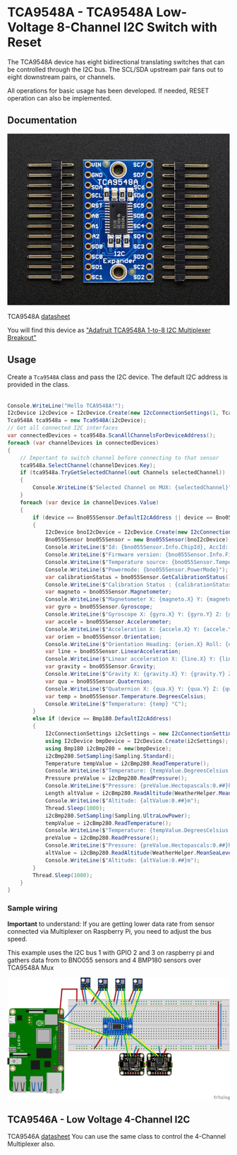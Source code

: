 # TCA9548A - TCA9548A Low-Voltage 8-Channel I2C Switch with Reset

The TCA9548A device has eight bidirectional translating switches that can be controlled through the I2C bus. The SCL/SDA upstream pair fans out to eight downstream pairs, or channels.

All operations for basic usage has been developed. If needed, RESET operation can also be implemented.

## Documentation

![TCA9548A](./TCA9548A.jpg)

TCA9548A [datasheet](https://www.ti.com/lit/ds/symlink/tca9548a.pdf)

You will find this device as ["Adafruit TCA9548A 1-to-8 I2C Multiplexer Breakout"](https://learn.adafruit.com/adafruit-tca9548a-1-to-8-i2c-multiplexer-breakout)

## Usage

Create a ```Tca9548A``` class and pass the I2C device. The default I2C address is provided in the class.

```csharp

Console.WriteLine("Hello TCA9548A!");
I2cDevice i2cDevice = I2cDevice.Create(new I2cConnectionSettings(1, Tca9548A.DefaultI2cAddress));
Tca9548A tca9548a = new Tca9548A(i2cDevice);
// Get all connected I2C interfaces
var connectedDevices = tca9548a.ScanAllChannelsForDeviceAddress();
foreach (var channelDevices in connectedDevices)
{
    // Important to switch channel before connecting to that sensor
    tca9548a.SelectChannel(channelDevices.Key);
    if (tca9548a.TryGetSelectedChannel(out Channels selectedChannel))
    {
        Console.WriteLine($"Selected Channel on MUX: {selectedChannel}");
    }
    foreach (var device in channelDevices.Value)
    {
        if (device == Bno055Sensor.DefaultI2cAddress || device == Bno055Sensor.SecondI2cAddress)
        {
            I2cDevice bnoI2cDevice = I2cDevice.Create(new I2cConnectionSettings(i2cDevice.ConnectionSettings.BusId, device));
            Bno055Sensor bno055Sensor = new Bno055Sensor(bnoI2cDevice);
            Console.WriteLine($"Id: {bno055Sensor.Info.ChipId}, AccId: {bno055Sensor.Info.AcceleratorId}, GyroId: {bno055Sensor.Info.GyroscopeId}, MagId: {bno055Sensor.Info.MagnetometerId}");
            Console.WriteLine($"Firmware version: {bno055Sensor.Info.FirmwareVersion}, Bootloader: {bno055Sensor.Info.BootloaderVersion}");
            Console.WriteLine($"Temperature source: {bno055Sensor.TemperatureSource}, Operation mode: {bno055Sensor.OperationMode}, Units: {bno055Sensor.Units}");
            Console.WriteLine($"Powermode: {bno055Sensor.PowerMode}");
            var calibrationStatus = bno055Sensor.GetCalibrationStatus();
            Console.WriteLine($"Calibration Status : {calibrationStatus}");
            var magneto = bno055Sensor.Magnetometer;
            Console.WriteLine($"Magnetometer X: {magneto.X} Y: {magneto.Y} Z: {magneto.Z}");
            var gyro = bno055Sensor.Gyroscope;
            Console.WriteLine($"Gyroscope X: {gyro.X} Y: {gyro.Y} Z: {gyro.Z}");
            var accele = bno055Sensor.Accelerometer;
            Console.WriteLine($"Acceleration X: {accele.X} Y: {accele.Y} Z: {accele.Z}");
            var orien = bno055Sensor.Orientation;
            Console.WriteLine($"Orientation Heading: {orien.X} Roll: {orien.Y} Pitch: {orien.Z}");
            var line = bno055Sensor.LinearAcceleration;
            Console.WriteLine($"Linear acceleration X: {line.X} Y: {line.Y} Z: {line.Z}");
            var gravity = bno055Sensor.Gravity;
            Console.WriteLine($"Gravity X: {gravity.X} Y: {gravity.Y} Z: {gravity.Z}");
            var qua = bno055Sensor.Quaternion;
            Console.WriteLine($"Quaternion X: {qua.X} Y: {qua.Y} Z: {qua.Z} W: {qua.W}");
            var temp = bno055Sensor.Temperature.DegreesCelsius;
            Console.WriteLine($"Temperature: {temp} °C");
        }
        else if (device == Bmp180.DefaultI2cAddress)
        {
            I2cConnectionSettings i2cSettings = new I2cConnectionSettings(i2cDevice.ConnectionSettings.BusId, Bmp180.DefaultI2cAddress);
            using I2cDevice bmpDevice = I2cDevice.Create(i2cSettings);
            using Bmp180 i2cBmp280 = new(bmpDevice);
            i2cBmp280.SetSampling(Sampling.Standard);
            Temperature tempValue = i2cBmp280.ReadTemperature();
            Console.WriteLine($"Temperature: {tempValue.DegreesCelsius:0.#}\u00B0C");
            Pressure preValue = i2cBmp280.ReadPressure();
            Console.WriteLine($"Pressure: {preValue.Hectopascals:0.##}hPa");
            Length altValue = i2cBmp280.ReadAltitude(WeatherHelper.MeanSeaLevel);
            Console.WriteLine($"Altitude: {altValue:0.##}m");
            Thread.Sleep(1000);
            i2cBmp280.SetSampling(Sampling.UltraLowPower);
            tempValue = i2cBmp280.ReadTemperature();
            Console.WriteLine($"Temperature: {tempValue.DegreesCelsius:0.#}\u00B0C");
            preValue = i2cBmp280.ReadPressure();
            Console.WriteLine($"Pressure: {preValue.Hectopascals:0.##}hPa");
            altValue = i2cBmp280.ReadAltitude(WeatherHelper.MeanSeaLevel);
            Console.WriteLine($"Altitude: {altValue:0.##}m");
        }
        Thread.Sleep(1000);
    }
}
```

### Sample wiring

**Important** to understand:
If you are getting lower data rate from sensor connected via Multiplexer on Raspberry Pi, you need to adjust the bus speed.

This example uses the I2C bus 1 with GPIO 2 and 3 on raspberry pi and gathers data from to BNO055 sensors and 4 BMP180 sensors over TCA9548A Mux

![Wiring sample](TCA9548A_Connections.png)

## TCA9546A - Low Voltage 4-Channel I2C

TCA9546A [datasheet](https://www.ti.com/lit/ds/symlink/tca9546a.pdf)
You can use the same class to control the 4-Channel Multiplexer also.
